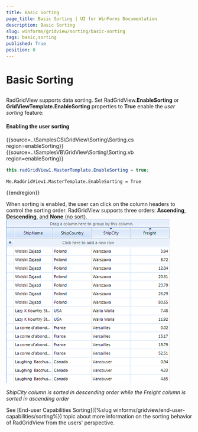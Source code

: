 ```yaml
---
title: Basic Sorting
page_title: Basic Sorting | UI for WinForms Documentation
description: Basic Sorting
slug: winforms/gridview/sorting/basic-sorting
tags: basic,sorting
published: True
position: 0
---
```


# Basic Sorting



## 

RadGridView supports data sorting. Set RadGridView.__EnableSorting__ or __GridViewTemplate.EnableSorting__ properties to __True__ enable the *user sorting* feature:

#### Enabling the user sorting

{{source=..\SamplesCS\GridView\Sorting\Sorting.cs region=enableSorting}} 
{{source=..\SamplesVB\GridView\Sorting\Sorting.vb region=enableSorting}} 

````C#
this.radGridView1.MasterTemplate.EnableSorting = true;

````
````VB.NET
Me.RadGridView1.MasterTemplate.EnableSorting = True

````

{{endregion}} 

When sorting is enabled, the user can click on the column headers to control the sorting order. RadGridView supports three orders: __Ascending__, __Descending__, and __None__ (no sort).<br>![gridview-sorting-basic-sorting 001](images/gridview-sorting-basic-sorting001.png)

*ShipCity column is sorted in descending order while the Freight column is sorted in ascending order*



See [End-user Capabilities Sorting]({%slug winforms/gridview/end-user-capabilities/sorting%}) topic about more information on the sorting behavior of RadGridView from the users' perspective.
